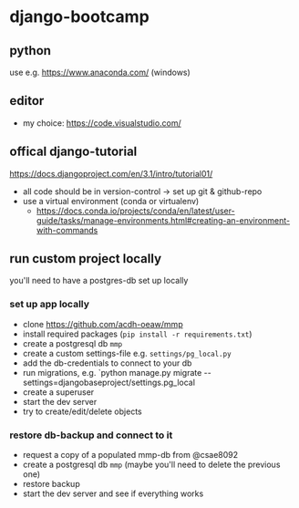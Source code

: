 # django-bootcamp

## python
use e.g. https://www.anaconda.com/ (windows)

## editor
* my choice: https://code.visualstudio.com/

## offical django-tutorial

https://docs.djangoproject.com/en/3.1/intro/tutorial01/

* all code should be in version-control -> set up git & github-repo
* use a virtual environment (conda or virtualenv)
  * https://docs.conda.io/projects/conda/en/latest/user-guide/tasks/manage-environments.html#creating-an-environment-with-commands
  
  
## run custom project locally

you'll need to have a postgres-db set up locally

### set up app locally
* clone https://github.com/acdh-oeaw/mmp
* install required packages (`pip install -r requirements.txt`)
* create a postgresql db `mmp`
* create a custom settings-file e.g. `settings/pg_local.py`
* add the db-credentials to connect to your db
* run migrations, e.g. `python manage.py migrate --settings=djangobaseproject/settings.pg_local
* create a superuser
* start the dev server
* try to create/edit/delete objects

### restore db-backup and connect to it
* request a copy of a populated mmp-db from @csae8092
* create a postgresql db `mmp` (maybe you'll need to delete the previous one)
* restore backup
* start the dev server and see if everything works
